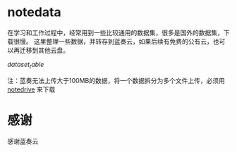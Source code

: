 # notedata

在学习和工作过程中，经常用到一些比较通用的数据集，很多是国外的数据集，下载很慢。
这里整理一些数据，并转存到蓝奏云，如果后续有免费的公有云，也可以再迁移到其他云盘。



$dataset_table$


注：蓝奏无法上传大于100MB的数据，将一个数据拆分为多个文件上传，必须用[notedrive](https://github.com/notechats/notedrive) 来下载


# 感谢
感谢蓝奏云  
